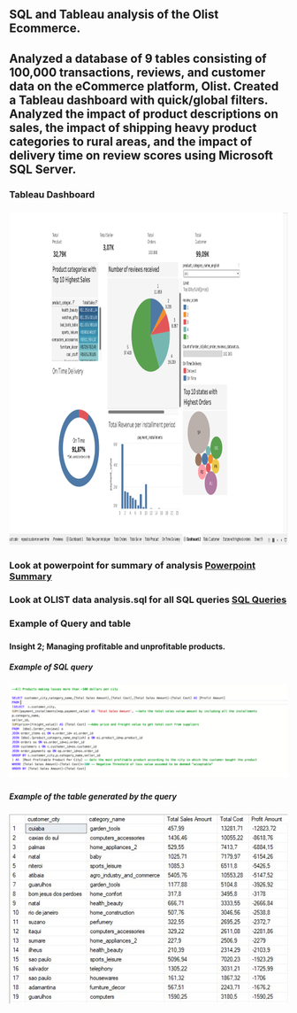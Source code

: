  <h2>SQL and Tableau analysis of the Olist Ecommerce.<h2>
 
 Analyzed a database of 9 tables consisting of 100,000 transactions, reviews, and customer data on the eCommerce platform, Olist. 
Created a Tableau dashboard with quick/global filters. Analyzed the impact of product descriptions on sales, the impact of shipping heavy product categories to rural areas, and the impact of delivery time on review scores using Microsoft SQL Server.

 <h3> Tableau Dashboard <h3>
 <img src="https://raw.githubusercontent.com/nnyase/SQL-data-analysis-ecommerce/main/Dashboard.png" width = "800" height = "600"/>
<h3>Look at powerpoint for summary of analysis <a href="https://github.com/nnyase/SQL-data-analysis-ecommerce/blob/main/powerpoint%20sql%20analysis.pdf"> Powerpoint Summary </a> <h3>
<h3>Look at OLIST data analysis.sql for all SQL queries <a href = "https://github.com/nnyase/SQL-data-analysis-ecommerce/blob/main/Olist%20Data%20Analysis.sql"> SQL Queries </a> <h3>

<h3>Example of Query and table<h3>

<h4>Insight 2; Managing profitable and unprofitable products.<h4>
<h5>Example of SQL query<h5>
<img src="https://raw.githubusercontent.com/nnyase/SQL-data-analysis-ecommerce/main/sql-query-loss-margin-per-city-per-product.png"/>
<h5>Example of the table generated by the query<h5>
<img src="https://raw.githubusercontent.com/nnyase/SQL-data-analysis-ecommerce/main/Tables%20Created%20in%20SQL/loss-margin-per-city-per-item-table.jpeg"/>

